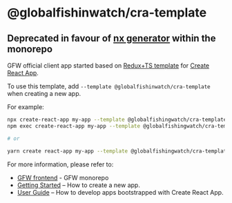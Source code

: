 # @globalfishinwatch/cra-template

## Deprecated in favour of [nx generator](https://github.com/GlobalFishingWatch/frontend/pull/1221) within the monorepo

GFW official client app started based on [Redux+TS template](https://github.com/reduxjs/cra-template-redux-typescript) for [Create React App](https://github.com/facebook/create-react-app).

To use this template, add `--template @globalfishinwatch/cra-template` when creating a new app.

For example:

```sh
npx create-react-app my-app --template @globalfishingwatch/cra-template
npm exec create-react-app my-app --template @globalfishingwatch/cra-template

# or

yarn create react-app my-app --template @globalfishingwatch/cra-template
```

For more information, please refer to:

- [GFW frontend](https://github.com/GlobalFishingWatch/frontend) - GFW monorepo
- [Getting Started](https://create-react-app.dev/docs/getting-started) – How to create a new app.
- [User Guide](https://create-react-app.dev) – How to develop apps bootstrapped with Create React App.

